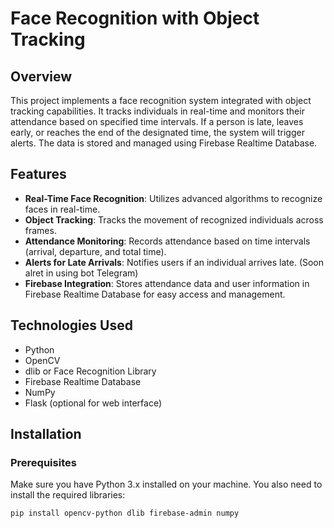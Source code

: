# Face Recognition with Object Tracking

## Overview
This project implements a face recognition system integrated with object tracking capabilities. It tracks individuals in real-time and monitors their attendance based on specified time intervals. If a person is late, leaves early, or reaches the end of the designated time, the system will trigger alerts. The data is stored and managed using Firebase Realtime Database.

## Features
- **Real-Time Face Recognition**: Utilizes advanced algorithms to recognize faces in real-time.
- **Object Tracking**: Tracks the movement of recognized individuals across frames.
- **Attendance Monitoring**: Records attendance based on time intervals (arrival, departure, and total time).
- **Alerts for Late Arrivals**: Notifies users if an individual arrives late. (Soon alret in using bot Telegram)
- **Firebase Integration**: Stores attendance data and user information in Firebase Realtime Database for easy access and management.

## Technologies Used
- Python
- OpenCV
- dlib or Face Recognition Library
- Firebase Realtime Database
- NumPy
- Flask (optional for web interface)

## Installation

### Prerequisites
Make sure you have Python 3.x installed on your machine. You also need to install the required libraries:

```bash
pip install opencv-python dlib firebase-admin numpy
